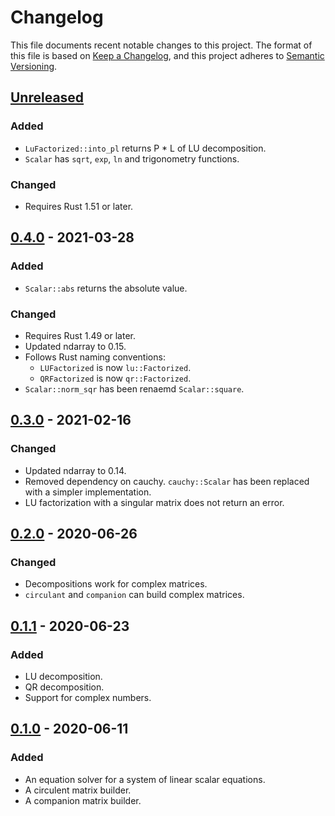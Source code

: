 # Changelog

This file documents recent notable changes to this project. The format of this
file is based on [Keep a Changelog](https://keepachangelog.com/en/1.0.0/), and
this project adheres to [Semantic
Versioning](https://semver.org/spec/v2.0.0.html).

## [Unreleased]

### Added

* `LuFactorized::into_pl` returns P * L of LU decomposition.
* `Scalar` has `sqrt`, `exp`, `ln` and trigonometry functions.

### Changed

* Requires Rust 1.51 or later.

## [0.4.0] - 2021-03-28

### Added

* `Scalar::abs` returns the absolute value.

### Changed

* Requires Rust 1.49 or later.
* Updated ndarray to 0.15.
* Follows Rust naming conventions:
  - `LUFactorized` is now `lu::Factorized`.
  - `QRFactorized` is now `qr::Factorized`.
* `Scalar::norm_sqr` has been renaemd `Scalar::square`.

## [0.3.0] - 2021-02-16

### Changed

* Updated ndarray to 0.14.
* Removed dependency on cauchy.  `cauchy::Scalar` has been replaced with a
  simpler implementation.
* LU factorization with a singular matrix does not return an error.

## [0.2.0] - 2020-06-26

### Changed

* Decompositions work for complex matrices.
* `circulant` and `companion` can build complex matrices.

## [0.1.1] - 2020-06-23

### Added

* LU decomposition.
* QR decomposition.
* Support for complex numbers.

## [0.1.0] - 2020-06-11

### Added

* An equation solver for a system of linear scalar equations.
* A circulent matrix builder.
* A companion matrix builder.

[Unreleased]: https://github.com/vinesystems/lair/compare/0.4.0...master
[0.4.0]: https://github.com/vinesystems/lair/compare/0.3.0...0.4.0
[0.3.0]: https://github.com/vinesystems/lair/compare/0.2.0...0.3.0
[0.2.0]: https://github.com/vinesystems/lair/compare/0.1.1...0.2.0
[0.1.1]: https://github.com/vinesystems/lair/compare/0.1.0...0.1.1
[0.1.0]: https://github.com/vinesystems/lair/tree/0.1.0
